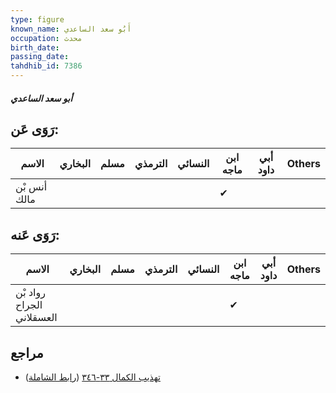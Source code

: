 ```yaml
---
type: figure
known_name: أَبُو سعد الساعدي
occupation: محدث
birth_date:
passing_date:
tahdhib_id: 7386
---
```

##### أبو سعد الساعدي

## رَوَى عَن:
| الاسم        | البخاري | مسلم | الترمذي | النسائي | ابن ماجه | أبي داود | Others |
| ------------ | ------- | ---- | ------- | ------- | -------- | -------- | ------ |
| أنس بْن مالك |         |      |         |         | ✔        |          |        |
## رَوَى عَنه:
| الاسم                     | البخاري | مسلم | الترمذي | النسائي | ابن ماجه | أبي داود | Others |
| ------------------------- | ------- | ---- | ------- | ------- | -------- | -------- | ------ |
| رواد بْن الجراح العسقلاني |         |      |         |         | ✔        |          |        |
## مراجع
- [تهذيب الكمال ٣٣-٣٤٦](obsidian://open?vault=Tahdhib-al-Kamal&file=Figures/٧٣٨٦-أبو%20سعد%20الساعدي) ([رابط الشاملة](https://shamela.ws/book/3722/18017))